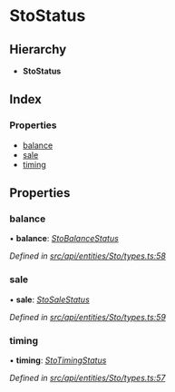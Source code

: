 # StoStatus

## Hierarchy

* **StoStatus**

## Index

### Properties

* [balance](stostatus.md#balance)
* [sale](stostatus.md#sale)
* [timing](stostatus.md#timing)

## Properties

### balance

• **balance**: [_StoBalanceStatus_](../enums/stobalancestatus.md)

_Defined in_ [_src/api/entities/Sto/types.ts:58_](https://github.com/PolymathNetwork/polymesh-sdk/blob/bf2b7a12/src/api/entities/Sto/types.ts#L58)

### sale

• **sale**: [_StoSaleStatus_](../enums/stosalestatus.md)

_Defined in_ [_src/api/entities/Sto/types.ts:59_](https://github.com/PolymathNetwork/polymesh-sdk/blob/bf2b7a12/src/api/entities/Sto/types.ts#L59)

### timing

• **timing**: [_StoTimingStatus_](../enums/stotimingstatus.md)

_Defined in_ [_src/api/entities/Sto/types.ts:57_](https://github.com/PolymathNetwork/polymesh-sdk/blob/bf2b7a12/src/api/entities/Sto/types.ts#L57)

